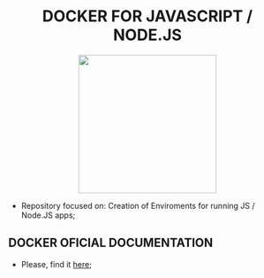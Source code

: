 <h1 align="center"><b>DOCKER FOR JAVASCRIPT / NODE.JS</b></h1>

<p align="center">
  <img src="https://raw.githubusercontent.com/jvlessa/Docker-for-JavaScript---Node.JS/main/media/docker_logo.png" width="250">
</p>

- Repository focused on: Creation of Enviroments for running JS / Node.JS apps;

## DOCKER OFICIAL DOCUMENTATION
- Please, find it [here](https://www.docker.com/get-started);